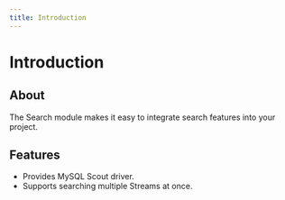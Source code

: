 ```yaml
---
title: Introduction
---
```


# Introduction

<div class="documentation__toc"></div>

## About

The Search module makes it easy to integrate search features into your project.

## Features

- Provides MySQL Scout driver.
- Supports searching multiple Streams at once. 
